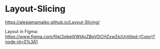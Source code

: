 # Layout-Slicing

https://alesiamamaiko.github.io/Layout-Slicing/


Layout in Figma: https://www.figma.com/file/2qbelXWtAvZBqVDCHZxwZe/Untitled-(Copy)?node-id=0%3A1
